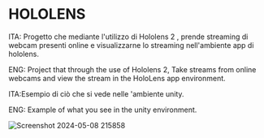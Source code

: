 # HOLOLENS
ITA:
Progetto che mediante l'utilizzo di Hololens 2 ,
prende streaming di webcam presenti online e visualizzarne lo streaming nell'ambiente app di hololens.

ENG:
Project that through the use of Hololens 2,
Take streams from online webcams and view the stream in the HoloLens app environment.

ITA:Esempio di ciò che si vede nelle 'ambiente unity.

ENG: Example of what you see in the unity environment.

![Screenshot 2024-05-08 215858](https://github.com/THOMASSCUOLA/HOLOLENS/assets/127732883/f00bf1d9-44a4-4ed9-8adb-2263e3992389)
